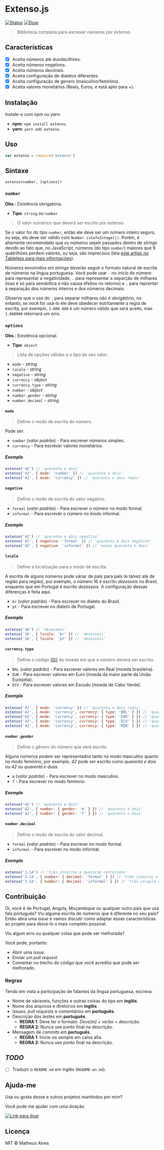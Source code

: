 ﻿# Extenso.js

<!-- Todos os badges. -->
[![Status](https://travis-ci.org/theuves/extenso.js.svg?branch=master)](https://travis-ci.org/theuves/extenso.js)
[![Doar](https://img.shields.io/badge/paypal-doar-179bd7.svg?logo=paypal&style=flat&logoColor=blue)](https://www.paypal.com/cgi-bin/webscr?cmd=_s-xclick&hosted_button_id=3WZ447WCJ54XG&source=url)

> Biblioteca completa para escrever números por extenso.

## Características

- [x] Aceita números até duodecilhões.
- [x] Aceita números negativos.
- [x] Aceita números decimais.
- [x] Aceita configuração de dialetos diferentes.
- [x] Aceita configuração de genero (masculino/feminino).
- [x] Aceita valores monetários (Reais, Euros, e está apto para +).

## Instalação

Instale-o com *npm* ou *yarn*:

- **npm**: `npm install extenso`.
- **yarn**: `yarn add extenso`.

## Uso

```js
var extenso = require('extenso')
```

## Sintaxe

```
extenso(number, [options])
```

### `number`

**Obs.**: Existência obrigatória.

- **Tipo**: `string` ou `number`

> O valor numérico que deverá ser escrito por extenso.

Se o valor for do tipo `number`, então ele deve ser um número inteiro seguro,
ou seja, ele deve ser válido com `Number.isSafeInteger()`. Porém, é altamente
recomendado que os números sejam passados dentro de *strings* devido ao fato
que, no JavaScript, números (do tipo `number`) maiores que 9 quatrilhões
perdem valores, ou seja, são imprecisos (leia [este artigo no Tableless para
mais informações](https://bit.ly/2BLo6aP)).

Números envolvidos em *strings* deverão seguir o formato natural de escrita
de números na língua portuguesa. Você pode usar `-` no início do número para
representar a negatividade, `.` para representar a separção de milhares (isso
é só para semântica e não causa efeitos no retorno) e `,` para reprentar a
separação dos números inteiros e dos números decimais.

Observe que o uso do `.` para separar milhares não é obrigatório, no entanto,
se você for usá-lo ele deve obedecer estritamente a regra de escrita, por
exemplo, `1.000.000` é um número válido que será aceito, mas `1.000000`
retornará um erro.

### `options`

**Obs.**: Existência opcional.

- **Tipo**: `object`

> Lista de opções válidas e o tipo do seu valor.

- `mode` - *string*
- `locale` - *string*
- `negative` - *string*
- `currency` - *object*
- `currency.type` - *string*
- `number` - *object*
- `number.gender` - *string*
- `number.decimal` - *string*

#### `mode`

> Define o modo de escrita do número.

Pode ser:

- `number` (*valor padrão*) - Para escrever números simples.
- `currency` - Para escrever valores monetários.

##### Exemplo

```js
extenso('42') // 'quarenta e dois'
extenso('42', { mode: 'number' }) // 'quarenta e dois'
extenso('42', { mode: 'currency' }) // 'quarenta e dois reais'
```

#### `negative`

> Define o modo de escrita do valor negativo.

- `formal` (*valor padrão*) - Para escrever o número no modo formal.
- `informal` - Para escrever o número no modo informal.

##### Exemplo

```js
extenso('42') // 'quarenta e dois negativo'
extenso('42', { negative: 'formal' }) // 'quarenta e dois negativo'
extenso('42', { negative: 'informal' }) // 'menos quarenta e dois'
```

#### `locale`

> Define a localização para o modo de escrita.

A escrita de alguns números pode váriar de país para país (e talvez até de
região para região), por exemplo, o número 16 é escrito *dezesseis* no Brasil,
enquanto que em Portugal é escrito *dezasseis*. A configuração dessas
diferenças é feita aqui.

- `br` (*valor padrão*) - Para escrever no dialeto do Brasil.
- `pt` - Para escrever no dialeto de Portugal.

##### Exemplo

```js
extenso('16') // 'dezesseis'
extenso('16', { locale: 'br' }) // 'dezesseis'
extenso('16', { locale: 'pt' }) // 'dezasseis'
```

#### `currency.type`

> Define o código [ISO](https://bit.ly/2QeGHBm) da moeda em que o número deverá
ser escrito.

- `BRL` (*valor padrão*) - Para escrever valores em Real (moeda brasileira).
- `EUR` - Para escrever valores em Euro (moeda da maior parte da União Européia).
- `ECV` - Para escrever valores em Escudo (moeda de Cabo Verde).

##### Exemplo

```js
extenso('42', { mode: 'currency' }) // 'quarenta e dois reais'
extenso('42', { mode: 'currency', currency: { type: 'BRL' } }) // 'quarenta e dois reais'
extenso('42', { mode: 'currency', currency: { type: 'EUR' } }) // 'quarenta e dois euros'
extenso('42', { mode: 'currency', currency: { type: 'ECV' } }) // 'quarenta e dois escudos'
extenso('42', { mode: 'currency', currency: { type: 'MZN' } }) // 'quarenta e dois meticais'
```

#### `number.gender`

> Define o gênero do número que será escrito.

Alguns números podem ser representados tanto no modo masculino quanto no modo
feminino, por exemplo, *42* pode ser escrito como *quarenta e dois* ou *42* ou
*quarenta e duas*.

- `m` (*valor padrão*) - Para escrever no modo masculino.
- `f` - Para escrever no modo feminino.

##### Exemplo

```js
extenso('42') // 'quarenta e dois'
extenso('42', { number: { gender: 'm' } }) // 'quarenta e dois'
extenso('42', { number: { gender: 'f' } }) // 'quarenta e duas'
```

#### `number.decimal`

> Define o modo de escrita do valor decimal.

- `formal` (*valor padrão*) - Para escrever no modo formal.
- `informal` - Para escrever no modo informal.

##### Exemplo

```js
extenso('3.14') // 'três inteiros e quatorze centésimos'
extenso('3.14', { number: { decimal: 'formal' } }) // 'três inteiros e quatorze centésimos'
extenso('3.14', { number: { decimal: 'informal' } }) // 'três vírgula quatorze'
```

## Contribuição

Oi, você é de Portugal, Angola, Moçambique ou qualquer outro país que usa fala
português? Viu alguma escrita de números que é diferente no seu país? Então
abra uma *issue* e vamos discutir como adaptar essas caracteristicas ao projeto
para deixá-lo o mais completo possível.

Viu algum erro ou qualquer coisa que pode ser melhorada?

Você pode, portanto:

- Abrir uma *issue*.
- Enviar um *pull request*.
- Comentar no trecho do código que você acredita que pode ser melhorado.

### Regras

Tendo em vista a participação de falantes da língua portuguesa, escreva:

- Nome de váriaveis, funções e outras coisas do tipo em **inglês**.
- Nome dos arquivos e diretórios em **inglês**.
- *Issues*, *pull requests* e comentários em **português**.
- Descrição dos testes em **português**.
  - **REGRA 1**: Deve ter o formato: *Deve(m) + verbo + descrição*.
  - **REGRA 2**: Nunca use ponto final na descrição.
- Mensagem de *commits* em **português**.
  - **REGRA 1**: Inicie-os sempre em caixa alta.
  - **REGRA 2**: Nunca use ponto final na descrição.

## *TODO*

- [ ] Traduzir o `README.md` em inglês (`README-en.md`).

## Ajuda-me

Usa ou gosta desse e outros projetos mantindos por mim?

Você pode me ajudar com uma doação.

[![Link para doar](https://www.paypalobjects.com/pt_BR/BR/i/btn/btn_donateCC_LG.gif)](https://www.paypal.com/cgi-bin/webscr?cmd=_s-xclick&hosted_button_id=3WZ447WCJ54XG&source=url)

## Licença

MIT &copy; Matheus Alves

